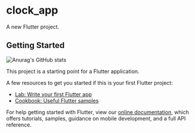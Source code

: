 # clock_app

A new Flutter project.

## Getting Started

![Anurag's GitHub stats](https://github-readme-stats.vercel.app/api?username=Anees7757&show_icons=true&theme=radical)



This project is a starting point for a Flutter application.

A few resources to get you started if this is your first Flutter project:

- [Lab: Write your first Flutter app](https://flutter.dev/docs/get-started/codelab)
- [Cookbook: Useful Flutter samples](https://flutter.dev/docs/cookbook)

For help getting started with Flutter, view our
[online documentation](https://flutter.dev/docs), which offers tutorials,
samples, guidance on mobile development, and a full API reference.
